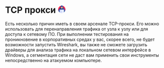 # TCP прокси <img align="" src="https://github.com/Maxsmile123/Maxsmile123/blob/333a0368f66c4b37dfefea27ff1833aba50d7ad3/res/hacker.png" height="25px" width="25px">

Есть несколько причин иметь в своем арсенале TCP-прокси.
Его можно использовать для перенаправления трафика от узла к узлу или для доступа к сетевому ПО.
При выполнении тестирования на проникновение в корпоративных средах у вас, скорее всего,
не будет возможности запустить Wireshark, вы также не сможете загрузить драйверы для анализа
трафика на локальном сетевом интерфейсе в Windows, а сегментация сети не даст вам применить
свои инструменты непосредственно на атакуемом компьютере. 
